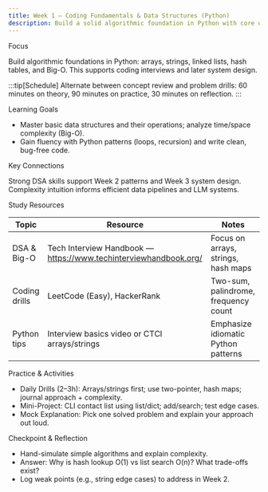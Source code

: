 ```yaml
---
title: Week 1 — Coding Fundamentals & Data Structures (Python)
description: Build a solid algorithmic foundation in Python with core data structures and Big-O complexity.
---
```


Focus

Build algorithmic foundations in Python: arrays, strings, linked lists, hash tables, and Big-O. This supports coding interviews and later system design.

:::tip[Schedule]
Alternate between concept review and problem drills: 60 minutes on theory, 90 minutes on practice, 30 minutes on reflection.
:::

Learning Goals

- Master basic data structures and their operations; analyze time/space complexity (Big-O).
- Gain fluency with Python patterns (loops, recursion) and write clean, bug-free code.

Key Connections

Strong DSA skills support Week 2 patterns and Week 3 system design. Complexity intuition informs efficient data pipelines and LLM systems.

Study Resources

| Topic | Resource | Notes |
| --- | --- | --- |
| DSA & Big-O | Tech Interview Handbook — https://www.techinterviewhandbook.org/ | Focus on arrays, strings, hash maps |
| Coding drills | LeetCode (Easy), HackerRank | Two-sum, palindrome, frequency count |
| Python tips | Interview basics video or CTCI arrays/strings | Emphasize idiomatic Python patterns |

Practice & Activities

- Daily Drills (2–3h): Arrays/strings first; use two-pointer, hash maps; journal approach + complexity.
- Mini-Project: CLI contact list using list/dict; add/search; test edge cases.
- Mock Explanation: Pick one solved problem and explain your approach out loud.

Checkpoint & Reflection

- Hand-simulate simple algorithms and explain complexity.
- Answer: Why is hash lookup O(1) vs list search O(n)? What trade-offs exist?
- Log weak points (e.g., string edge cases) to address in Week 2.
